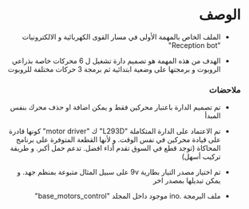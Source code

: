 <h1 dir="rtl"> الوصف </h1>

<div dir="rtl">

- الملف الخاص بالمهمة الأولى في مسار القوى الكهربائية و الالكترونيات  "Reception bot"

- الهدف من هذه المهمة هو تصميم دارة تشغيل ل 6 محركات خاصة بذراعي الروبوت و برمجتها على وضعية ابتدائية ثم برمجة 3 حركات مختلفة للروبوت


</div>

<h3 dir="rtl"> ملاحضات </h3>

<div dir="rtl">
  
- تم تصميم الدارة باعتبار محركين فقط و يمكن اضافة او حذف محرك بنفس المبدأ
- تم الاعتماد على الدارة المتكاملة "L293D" ك "motor driver" كونها قادرة على قيادة محركين في نفس الوقت. و لأنها القطعة المتوفرة على برنامج المحاكاة (توجد قطع في السوق تقدم أداء افضل. تدعم حمل أكبر. و طريقة تركيب أسهل)
- تم اختيار مصدر التيار بطارية 9v على سبيل المثال متبوعة بمنظم جهد. و يمكن تبديلها بمصدر اخر
- ملف البرمجة .ino موجود داخل المجلد "base_motors_control"
  
  </div>

